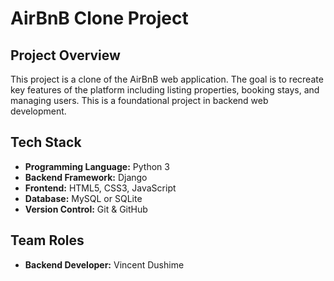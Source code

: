 # AirBnB Clone Project

## Project Overview
This project is a clone of the AirBnB web application. The goal is to recreate key features of the platform including listing properties, booking stays, and managing users. This is a foundational project in backend web development.

## Tech Stack
- **Programming Language:** Python 3
- **Backend Framework:** Django
- **Frontend:** HTML5, CSS3, JavaScript
- **Database:** MySQL or SQLite
- **Version Control:** Git & GitHub

## Team Roles
- **Backend Developer:** Vincent Dushime
